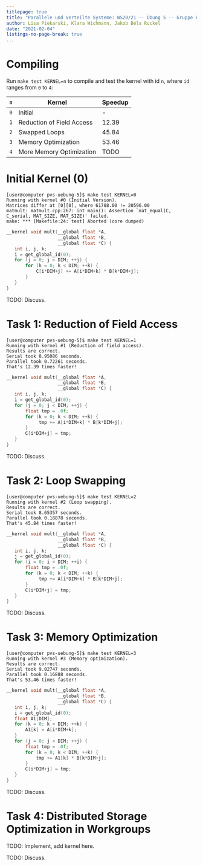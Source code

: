 ```yaml
---
titlepage: true
title: "Parallele und Verteilte Systeme: WS20/21 -- Übung 5 -- Gruppe B"
author: Lisa Piekarski, Klara Wichmann, Jakob Béla Ruckel
date: "2021-02-04"
listings-no-page-break: true
...
```


# Compiling

Run `make test KERNEL=n` to compile and test the kernel with id `n`,
where `id` ranges from `0` to `4`:

| `n` | Kernel | Speedup |
|-----|--------|---------|
| `0` | Initial | - |
| `1` | Reduction of Field Access | 12.39 |
| `2` | Swapped Loops | 45.84 |
| `3` | Memory Optimization | 53.46 |
| `4` | More Memory Optimization | TODO |

# Initial Kernel (0)

```
[user@computer pvs-uebung-5]$ make test KERNEL=0
Running with kernel #0 (Initial Version).
Matrices differ at [0][0], where 61788.00 != 20596.00
matmult: matmult.cpp:267: int main(): Assertion `mat_equal(C, C_serial, MAT_SIZE, MAT_SIZE)' failed.
make: *** [Makefile:24: test] Aborted (core dumped)
```

```cpp
__kernel void mult(__global float *A,
                   __global float *B,
                   __global float *C) {
   int i, j, k;
   i = get_global_id(0);
   for (j = 0; j < DIM; ++j) {
       for (k = 0; k < DIM; ++k) {
           C[i*DIM+j] += A[i*DIM+k] * B[k*DIM+j];
       }
   }
}
```

TODO:  Discuss.


# Task 1: Reduction of Field Access

```
[user@computer pvs-uebung-5]$ make test KERNEL=1
Running with kernel #1 (Reduction of field access).
Results are correct.
Serial took 8.95086 seconds.
Parallel took 0.72261 seconds.
That's 12.39 times faster!
```

```cpp
__kernel void mult(__global float *A,
                   __global float *B,
                   __global float *C) {
   int i, j, k;
   i = get_global_id(0);
   for (j = 0; j < DIM; ++j) {
       float tmp = .0f;
       for (k = 0; k < DIM; ++k) {
            tmp += A[i*DIM+k] * B[k*DIM+j];
       }
       C[i*DIM+j] = tmp;
   }
}
```

TODO:  Discuss.


# Task 2: Loop Swapping

```
[user@computer pvs-uebung-5]$ make test KERNEL=2
Running with kernel #2 (Loop swapping).
Results are correct.
Serial took 8.65357 seconds.
Parallel took 0.18878 seconds.
That's 45.84 times faster!
```


```cpp
__kernel void mult(__global float *A,
                   __global float *B,
                   __global float *C) {
   int i, j, k;
   j = get_global_id(0);
   for (i = 0; i < DIM; ++i) {
       float tmp = .0f;
       for (k = 0; k < DIM; ++k) {
            tmp += A[i*DIM+k] * B[k*DIM+j];
       }
       C[i*DIM+j] = tmp;
   }
}
```

TODO:  Discuss.


# Task 3: Memory Optimization

```
[user@computer pvs-uebung-5]$ make test KERNEL=3
Running with kernel #3 (Memory optimization).
Results are correct.
Serial took 9.02747 seconds.
Parallel took 0.16888 seconds.
That's 53.46 times faster!
```

```cpp
__kernel void mult(__global float *A,
                   __global float *B,
                   __global float *C) {
   int i, j, k;
   i = get_global_id(0);
   float A1[DIM];
   for (k = 0; k < DIM; ++k) {
       A1[k] = A[i*DIM+k];
   }
   for (j = 0; j < DIM; ++j) {
       float tmp = .0f;
       for (k = 0; k < DIM; ++k) {
           tmp += A1[k] * B[k*DIM+j];
       }
       C[i*DIM+j] = tmp;
   }
}
```

TODO:  Discuss.


# Task 4: Distributed Storage Optimization in Workgroups

TODO:  Implement, add kernel here.

TODO:  Discuss.
